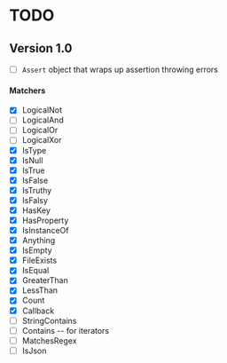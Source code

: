 # TODO

## Version 1.0

- [ ] `Assert` object that wraps up assertion throwing errors

#### Matchers

- [x] LogicalNot
- [ ] LogicalAnd
- [ ] LogicalOr
- [ ] LogicalXor
- [x] IsType
- [x] IsNull
- [x] IsTrue
- [x] IsFalse
- [x] IsTruthy
- [x] IsFalsy
- [x] HasKey
- [x] HasProperty
- [x] IsInstanceOf
- [x] Anything
- [x] IsEmpty
- [x] FileExists
- [x] IsEqual
- [x] GreaterThan
- [x] LessThan
- [x] Count
- [x] Callback
- [ ] StringContains
- [ ] Contains -- for iterators
- [ ] MatchesRegex
- [ ] IsJson
